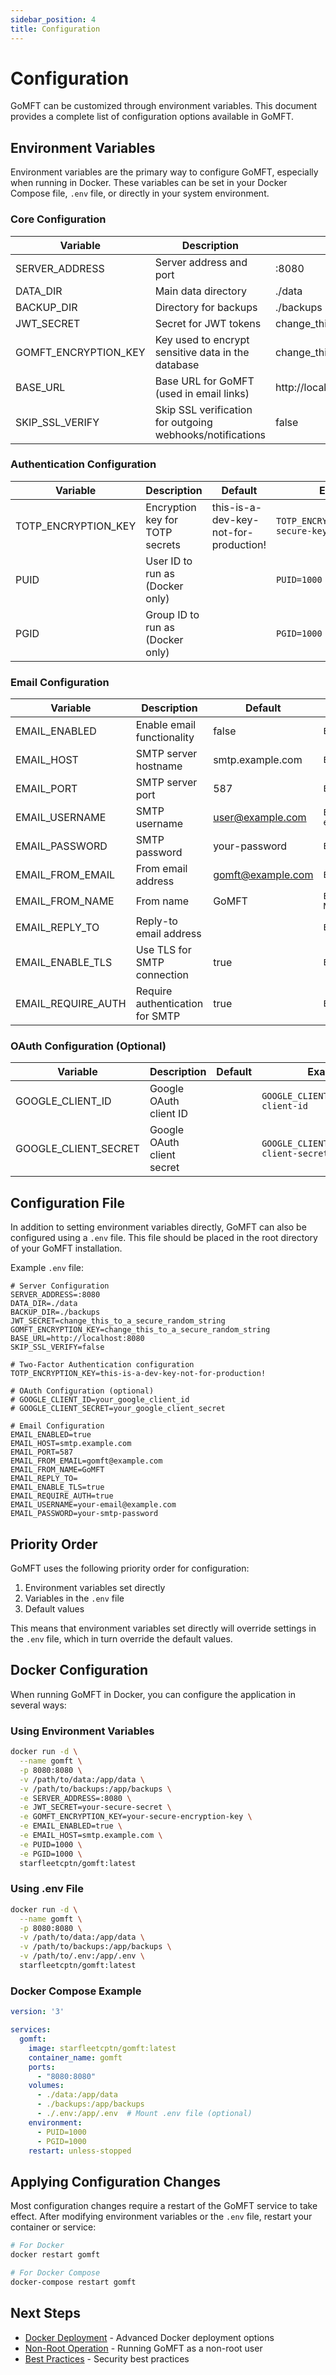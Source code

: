 ```yaml
---
sidebar_position: 4
title: Configuration
---
```


# Configuration

GoMFT can be customized through environment variables. This document provides a complete list of configuration options available in GoMFT.

## Environment Variables

Environment variables are the primary way to configure GoMFT, especially when running in Docker. These variables can be set in your Docker Compose file, `.env` file, or directly in your system environment.

### Core Configuration

| Variable | Description | Default | Example |
|----------|-------------|---------|---------|
| SERVER_ADDRESS | Server address and port | :8080 | `SERVER_ADDRESS=:8080` |
| DATA_DIR | Main data directory | ./data | `DATA_DIR=/app/data` |
| BACKUP_DIR | Directory for backups | ./backups | `BACKUP_DIR=/app/backups` |
| JWT_SECRET | Secret for JWT tokens | change_this_to_a_secure_random_string | `JWT_SECRET=your-secure-secret-key` |
| GOMFT_ENCRYPTION_KEY | Key used to encrypt sensitive data in the database | change_this_to_a_secure_random_string | `GOMFT_ENCRYPTION_KEY=your-secure-encryption-key` |
| BASE_URL | Base URL for GoMFT (used in email links) | http://localhost:8080 | `BASE_URL=https://gomft.example.com` |
| SKIP_SSL_VERIFY | Skip SSL verification for outgoing webhooks/notifications | false | `SKIP_SSL_VERIFY=false` |

### Authentication Configuration

| Variable | Description | Default | Example |
|----------|-------------|---------|---------|
| TOTP_ENCRYPTION_KEY | Encryption key for TOTP secrets | this-is-a-dev-key-not-for-production! | `TOTP_ENCRYPTION_KEY=your-secure-key` |
| PUID | User ID to run as (Docker only) | | `PUID=1000` |
| PGID | Group ID to run as (Docker only) | | `PGID=1000` |

### Email Configuration

| Variable | Description | Default | Example |
|----------|-------------|---------|---------|
| EMAIL_ENABLED | Enable email functionality | false | `EMAIL_ENABLED=true` |
| EMAIL_HOST | SMTP server hostname | smtp.example.com | `EMAIL_HOST=smtp.gmail.com` |
| EMAIL_PORT | SMTP server port | 587 | `EMAIL_PORT=587` |
| EMAIL_USERNAME | SMTP username | user@example.com | `EMAIL_USERNAME=your-email@example.com` |
| EMAIL_PASSWORD | SMTP password | your-password | `EMAIL_PASSWORD=your-smtp-password` |
| EMAIL_FROM_EMAIL | From email address | gomft@example.com | `EMAIL_FROM_EMAIL=gomft@example.com` |
| EMAIL_FROM_NAME | From name | GoMFT | `EMAIL_FROM_NAME=GoMFT Notifications` |
| EMAIL_REPLY_TO | Reply-to email address | | `EMAIL_REPLY_TO=support@example.com` |
| EMAIL_ENABLE_TLS | Use TLS for SMTP connection | true | `EMAIL_ENABLE_TLS=true` |
| EMAIL_REQUIRE_AUTH | Require authentication for SMTP | true | `EMAIL_REQUIRE_AUTH=true` |

### OAuth Configuration (Optional)

| Variable | Description | Default | Example |
|----------|-------------|---------|---------|
| GOOGLE_CLIENT_ID | Google OAuth client ID | | `GOOGLE_CLIENT_ID=your-client-id` |
| GOOGLE_CLIENT_SECRET | Google OAuth client secret | | `GOOGLE_CLIENT_SECRET=your-client-secret` |

## Configuration File

In addition to setting environment variables directly, GoMFT can also be configured using a `.env` file. This file should be placed in the root directory of your GoMFT installation.

Example `.env` file:

```
# Server Configuration
SERVER_ADDRESS=:8080
DATA_DIR=./data
BACKUP_DIR=./backups
JWT_SECRET=change_this_to_a_secure_random_string
GOMFT_ENCRYPTION_KEY=change_this_to_a_secure_random_string
BASE_URL=http://localhost:8080
SKIP_SSL_VERIFY=false

# Two-Factor Authentication configuration
TOTP_ENCRYPTION_KEY=this-is-a-dev-key-not-for-production!

# OAuth Configuration (optional)
# GOOGLE_CLIENT_ID=your_google_client_id
# GOOGLE_CLIENT_SECRET=your_google_client_secret

# Email Configuration
EMAIL_ENABLED=true
EMAIL_HOST=smtp.example.com
EMAIL_PORT=587
EMAIL_FROM_EMAIL=gomft@example.com
EMAIL_FROM_NAME=GoMFT
EMAIL_REPLY_TO=
EMAIL_ENABLE_TLS=true
EMAIL_REQUIRE_AUTH=true
EMAIL_USERNAME=your-email@example.com
EMAIL_PASSWORD=your-smtp-password
```

## Priority Order

GoMFT uses the following priority order for configuration:

1. Environment variables set directly
2. Variables in the `.env` file
3. Default values

This means that environment variables set directly will override settings in the `.env` file, which in turn override the default values.

## Docker Configuration

When running GoMFT in Docker, you can configure the application in several ways:

### Using Environment Variables

```bash
docker run -d \
  --name gomft \
  -p 8080:8080 \
  -v /path/to/data:/app/data \
  -v /path/to/backups:/app/backups \
  -e SERVER_ADDRESS=:8080 \
  -e JWT_SECRET=your-secure-secret \
  -e GOMFT_ENCRYPTION_KEY=your-secure-encryption-key \
  -e EMAIL_ENABLED=true \
  -e EMAIL_HOST=smtp.example.com \
  -e PUID=1000 \
  -e PGID=1000 \
  starfleetcptn/gomft:latest
```

### Using .env File

```bash
docker run -d \
  --name gomft \
  -p 8080:8080 \
  -v /path/to/data:/app/data \
  -v /path/to/backups:/app/backups \
  -v /path/to/.env:/app/.env \
  starfleetcptn/gomft:latest
```

### Docker Compose Example

```yaml
version: '3'

services:
  gomft:
    image: starfleetcptn/gomft:latest
    container_name: gomft
    ports:
      - "8080:8080"
    volumes:
      - ./data:/app/data
      - ./backups:/app/backups
      - ./.env:/app/.env  # Mount .env file (optional)
    environment:
      - PUID=1000
      - PGID=1000
    restart: unless-stopped
```

## Applying Configuration Changes

Most configuration changes require a restart of the GoMFT service to take effect. After modifying environment variables or the `.env` file, restart your container or service:

```bash
# For Docker
docker restart gomft

# For Docker Compose
docker-compose restart gomft
```

## Next Steps

- [Docker Deployment](/docs/getting-started/docker) - Advanced Docker deployment options
- [Non-Root Operation](/docs/security/non-root) - Running GoMFT as a non-root user
- [Best Practices](/docs/security/best-practices) - Security best practices 